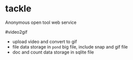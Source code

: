 # tackle
Anonymous open tool web service

#video2gif
- upload video and convert to gif
- file data storage in `pond` big file, include snap and gif file
- doc and count data storage in sqlite file